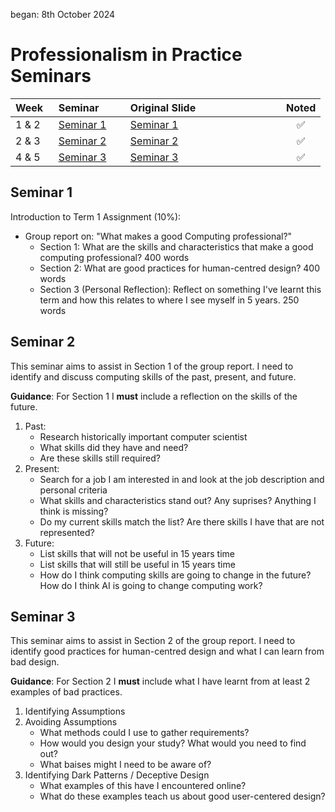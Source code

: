 began: 8th October 2024

# Professionalism in Practice Seminars

| Week   | Seminar         | Original Slide                               | Noted |
| ------ | --------------- | -------------------------------------------- | :----------: |
| 1 & 2  | [Seminar 1](#seminar-1) | [Seminar 1](seminarMaterials/a.Seminar1.pdf) | ✅        |
| 2 & 3  | [Seminar 2](#seminar-2) | [Seminar 2](seminarMaterials/b.Seminar2.pdf) | ✅        |
| 4 & 5  | [Seminar 3](#seminar-3) | [Seminar 3](seminarMaterials/c.Seminar3.pdf) | ✅        |

## Seminar 1

Introduction to Term 1 Assignment (10%):

- Group report on: "What makes a good Computing professional?"
   - Section 1: What are the skills and characteristics that make a good computing professional? 400 words
   - Section 2: What are good practices for human-centred design? 400 words
   - Section 3 (Personal Reflection): Reflect on something I've learnt this term and how this relates to where I see myself in 5 years. 250 words

## Seminar 2

This seminar aims to assist in Section 1 of the group report. I need to identify and discuss computing skills of the past, present, and future.

**Guidance**: For Section 1 I **must** include a reflection on the skills of the future.

1. Past:
   - Research historically important computer scientist
   - What skills did they have and need?
   - Are these skills still required?
2. Present:
   - Search for a job I am interested in and look at the job description and personal criteria
   - What skills and characteristics stand out? Any suprises? Anything I think is missing?
   - Do my current skills match the list? Are there skills I have that are not represented?
3. Future:
   - List skills that will not be useful in 15 years time
   - List skills that will still be useful in 15 years time
   - How do I think computing skills are going to change in the future? How do I think AI is going to change computing work?

## Seminar 3

This seminar aims to assist in Section 2 of the group report. I need to identify good practices for human-centred design and what I can learn from bad design.

**Guidance**: For Section 2 I **must** include what I have learnt from at least 2 examples of bad practices.

1. Identifying Assumptions
2. Avoiding Assumptions
   - What methods could I use to gather requirements?
   - How would you design your study? What would you need to find out?
   - What baises might I need to be aware of?
3. Identifying Dark Patterns / Deceptive Design
   - What examples of this have I encountered online?
   - What do these examples teach us about good user-centered design?
